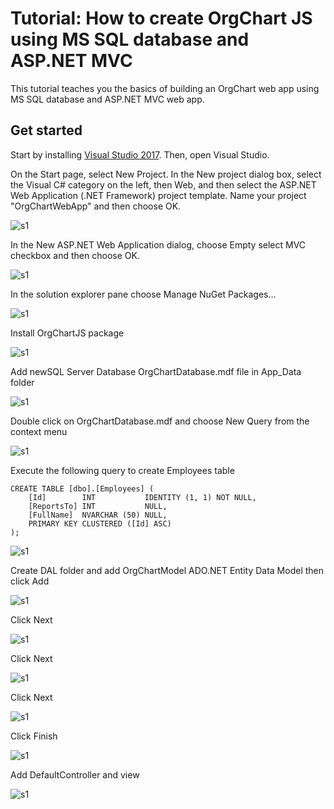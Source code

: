# Tutorial: How to create OrgChart JS using MS SQL database and ASP.NET MVC

This tutorial teaches you the basics of building an OrgChart web app using MS SQL database and ASP.NET MVC web app.

## Get started
Start by installing [Visual Studio 2017](https://visualstudio.microsoft.com/downloads/?utm_medium=microsoft&utm_source=docs.microsoft.com&utm_campaign=button+cta&utm_content=download+vs2017). Then, open Visual Studio.

On the Start page, select New Project. In the New project dialog box, select the Visual C# category on the left, then Web, and then select the ASP.NET Web Application (.NET Framework) project template. Name your project "OrgChartWebApp" and then choose OK.

![s1](https://balkangraph.com/js/img/s1.png)

In the New ASP.NET Web Application dialog, choose Empty select MVC checkbox and then choose OK.

![s1](https://balkangraph.com/js/img/s2.png)

In the solution explorer pane choose Manage NuGet Packages...

![s1](https://balkangraph.com/js/img/s3.png)

Install OrgChartJS package

![s1](https://balkangraph.com/js/img/s4.png)

Add newSQL Server Database OrgChartDatabase.mdf file in App_Data folder

![s1](https://balkangraph.com/js/img/s5.png)

Double click on OrgChartDatabase.mdf and choose New Query from the context menu

![s1](https://balkangraph.com/js/img/s6.png)

Execute the following query to create Employees table

```
CREATE TABLE [dbo].[Employees] (
    [Id]        INT           IDENTITY (1, 1) NOT NULL,
    [ReportsTo] INT           NULL,
    [FullName]  NVARCHAR (50) NULL,
    PRIMARY KEY CLUSTERED ([Id] ASC)
);
```

![s1](https://balkangraph.com/js/img/s7.png)

Create DAL folder and add OrgChartModel ADO.NET Entity Data Model then click Add

![s1](https://balkangraph.com/js/img/s8.png)

Click Next

![s1](https://balkangraph.com/js/img/s9.png)

Click Next

![s1](https://balkangraph.com/js/img/s10.png)

Click Next

![s1](https://balkangraph.com/js/img/s11.png)

Click Finish

![s1](https://balkangraph.com/js/img/s12.png)

Add DefaultController and view

![s1](https://balkangraph.com/js/img/s13.png)


